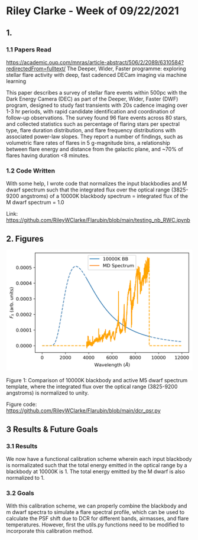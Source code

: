# Riley Clarke - Week of 09/22/2021

## 1. 

### 1.1 Papers Read

<https://academic.oup.com/mnras/article-abstract/506/2/2089/6310584?redirectedFrom=fulltext/> The Deeper, Wider, Faster programme: exploring stellar flare activity with deep, fast cadenced DECam imaging via machine learning

This paper describes a survey of stellar flare events within 500pc with the Dark Energy Camera (DEC) as part of the Deeper, Wider, Faster (DWF) program, designed to study fast transients with 20s cadence imaging over 1-3 hr periods, with rapid candidate identification and coordination of follow-up observations. The survey found 96 flare events across 80 stars, and collected statistics such as percentage of flaring stars per spectral type, flare duration distribution, and flare frequency distributions with associated power-law slopes. They report a number of findings, such as volumetric flare rates of flares in 5 g-magnitude bins, a relationship between flare energy and distance from the galactic plane, and ~70% of flares having duration <8 minutes. 

### 1.2 Code Written

With some help, I wrote code that normalizes the input blackbodies and M dwarf spectrum such that the integrated flux over the optical range (3825-9200 angstroms) of a 10000K blackbody spectrum = integrated flux of the M dwarf spectrum = 1.0

Link: https://github.com/RileyWClarke/Flarubin/blob/main/testing_nb_RWC.ipynb

## 2. Figures

![](https://github.com/RileyWClarke/Flarubin/blob/main/Figures/bb_calib.png?raw=true)

Figure 1: Comparison of 10000K blackbody and active M5 dwarf spectrum template, where the integrated flux over the optical range (3825-9200 angstroms) is normalized to unity.

Figure code: https://github.com/RileyWClarke/Flarubin/blob/main/dcr_qsr.py

## 3 Results & Future Goals

### 3.1 Results

We now have a functional calibration scheme wherein each input blackbody is normalizated such that the total energy emitted in the optical range by a blackbody at 10000K is 1. The total energy emitted by the M dwarf is also normalized to 1. 

### 3.2 Goals

With this calibration scheme, we can properly combine the blackbody and m dwarf spectra to simulate a flare spectral profile, which can be used to calculate the PSF shift due to DCR for different bands, airmasses, and flare temperatures. However, first the utils.py functions need to be modified to incorporate this calibration method.